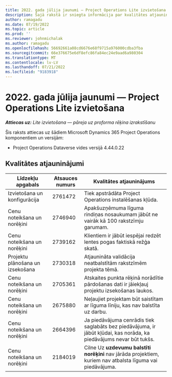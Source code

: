 ```yaml
---
title: 2022. gada jūlija jaunumi — Project Operations Lite izvietošana
description: Šajā rakstā ir sniegta informācija par kvalitātes atjauninājumiem, kas ir pieejami Microsoft Dynamics 365 Project Operations lite izvietošanas 2022. gada jūlija laidienā.
author: ramagadu
ms.date: 07/19/2022
ms.topic: article
ms.prod: ''
ms.reviewer: johnmichalak
ms.author: ramagadu
ms.openlocfilehash: 56692661a08cd6676e68f9715a976000cdba3fba
ms.sourcegitcommit: 66e376675e6df8efc86fa84ec24e9aad6a980304
ms.translationtype: MT
ms.contentlocale: lv-LV
ms.lasthandoff: 07/21/2022
ms.locfileid: "9183918"
---
```

# <a name="whats-new-july-2022---project-operations-lite-deployment"></a>2022. gada jūlija jaunumi — Project Operations Lite izvietošana

_**Attiecas uz:** Lite izvietošana — pāreja uz proforma rēķina izrakstīšanu_

Šis raksts attiecas uz šādiem Microsoft Dynamics 365 Project Operations komponentiem un versijām:

- Project Operations Dataverse vides versijā 4.44.0.22

## <a name="quality-updates"></a>Kvalitātes atjauninājumi

| Līdzekļu apgabals | Atsauces numurs | Kvalitātes atjauninājums |
| --- | --- | --- |
| Izvietošana un konfigurācija | 2761472 | Tiek apstrādāta Project Operations instalēšanas kļūda. |
| Cenu noteikšana un norēķini | 2746940 | Apakšuzņēmuma līguma rindiņas nosaukumam jābūt ne vairāk kā 100 rakstzīmju garumam. |
| Cenu noteikšana un norēķini | 2739162 | Klientiem ir jābūt iespējai redzēt lentes pogas faktiskā režģa skatā. |
| Projektu plānošana un izsekošana | 2730318 | Atjaunināta validācija neatbalstītām rakstzīmēm projekta tēmā. |
| Cenu noteikšana un norēķini | 2705361 | Atskaites punkta rēķinā norādītie pārdošanas dati ir jāiekļauj projektu izsekošanas laukos. |
| Cenu noteikšana un norēķini | 2675880 | Neļaujiet projektam būt saistītam ar līguma līniju, kas nav balstīta uz darbu. |
| Cenu noteikšana un norēķini | 2664396 | Ja piedāvājuma cenrādis tiek saglabāts bez piedāvājuma, ir jābūt kļūdai, kas norāda, ka piedāvājums nevar būt tukšs. |
| Cenu noteikšana un norēķini | 2184019 | Cilne Uz **uzdevumu balstīti norēķini** nav jārāda projektiem, kuriem nav atbalsta līguma vai piedāvājuma. |
